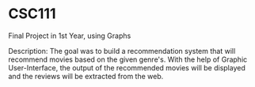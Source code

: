 # CSC111
Final Project in 1st Year, using Graphs

Description: The goal was to build a recommendation system that will recommend movies based on the given genre's. With the help of Graphic User-Interface, the output of the recommended movies will be displayed and the reviews will be extracted from the web.
